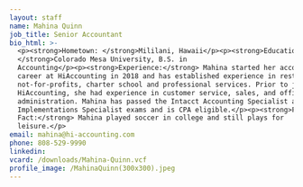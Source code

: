 ```yaml
---
layout: staff
name: Mahina Quinn
job_title: Senior Accountant
bio_html: >-
  <p><strong>Hometown: </strong>Mililani, Hawaii</p><p><strong>Education:
  </strong>Colorado Mesa University, B.S. in
  Accounting</p><p><strong>Experience:</strong> Mahina started her accounting
  career at HiAccounting in 2018 and has established experience in restaurants,
  not-for-profits, charter school and professional services. Prior to joining
  HiAccounting, she had experience in customer service, sales, and office
  administration. Mahina has passed the Intacct Accounting Specialist and
  Implementations Specialist exams and is CPA eligible.</p><p><strong>Fun
  Fact:</strong> Mahina played soccer in college and still plays for
  leisure.</p>
email: mahina@hi-accounting.com
phone: 808-529-9990
linkedin:
vcard: /downloads/Mahina-Quinn.vcf
profile_image: /MahinaQuinn(300x300).jpeg
---
```



